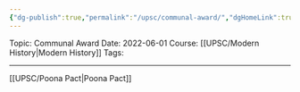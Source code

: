 ```yaml
---
{"dg-publish":true,"permalink":"/upsc/communal-award/","dgHomeLink":true,"dgPassFrontmatter":false}
---
```


Topic: Communal Award
Date: 2022-06-01
Course: [[UPSC/Modern History|Modern History]]
Tags: 

---



[[UPSC/Poona Pact|Poona Pact]]